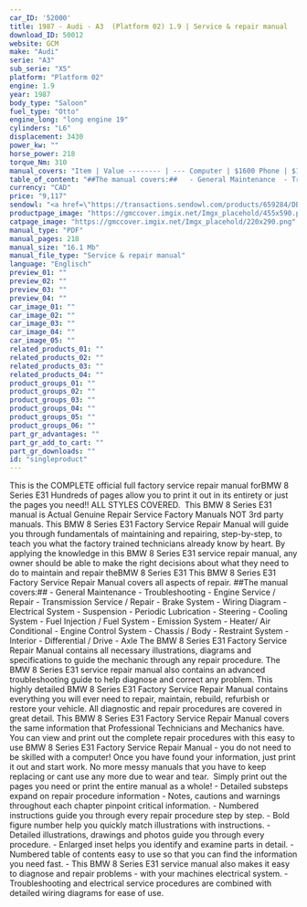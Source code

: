```yaml
---
car_ID: '52000'
title: 1987 - Audi - A3  (Platform 02) 1.9 | Service & repair manual
download_ID: 50012
website: GCM
make: "Audi"
serie: "A3"
sub_serie: "X5"
platform: "Platform 02"
engine: 1.9
year: 1987
body_type: "Saloon"
fuel_type: "Otto"
engine_long: "long engine 19"
cylinders: "L6"
displacement: 3430
power_kw: ""
horse_power: 218
torque_Nm: 310
manual_covers: "Item | Value -------- | --- Computer | $1600 Phone | $12 Pipe | $19"
table_of_content: "##The manual covers:##   - General Maintenance  - Troubleshooting  - Engine Service / Repair  - Transmission Service / Repair  - Brake System  - Wiring Diagram  - Electrical System  - Suspension  - Periodic Lubrication  - Steering  - Cooling System  - Fuel Injection / Fuel System  - Emission System  - Heater/ Air Conditional  - Engine Control System  - Chassis / Body  - Restraint System  - Interior  - Differential / Drive  - Axle"
currency: "CAD"
price: "9,117"
sendowl: "<a href=\"https://transactions.sendowl.com/products/659284/DB30BBE0/add_to_cart\" rel=\"nofollow\"><img src=\"https://transactions.sendowl.com/assets/external/add-to-cart.png\" /></a><script type=\"text/javascript\" src=\"https://transactions.sendowl.com/assets/sendowl.js\" ></script>"
productpage_image: "https://gmccover.imgix.net/Imgx_placehold/455x590.png"
catpage_image: "https://gmccover.imgix.net/Imgx_placehold/220x290.png"
manual_type: "PDF"
manual_pages: 218
manual_size: "16.1 Mb"
manual_file_type: "Service & repair manual"
language: "Englisch"
preview_01: ""
preview_02: ""
preview_03: ""
preview_04: ""
car_image_01: ""
car_image_02: ""
car_image_03: ""
car_image_04: ""
car_image_05: ""
related_products_01: ""
related_products_02: ""
related_products_03: ""
related_products_04: ""
product_groups_01: ""
product_groups_02: ""
product_groups_03: ""
product_groups_04: ""
product_groups_05: ""
product_groups_06: ""
part_gr_advantages: ""
part_gr_add_to_cart: ""
part_gr_downloads: ""
id: "singleproduct"
---
```


This is the COMPLETE official full factory service repair manual forBMW 8 Series E31 Hundreds of pages allow you to print it out in its entirety or just the pages you need!! ALL STYLES COVERED.&nbsp;  This BMW 8 Series E31 manual is Actual Genuine Repair Service Factory Manuals NOT 3rd party manuals.  This BMW 8 Series E31 Factory Service Repair Manual will guide you through fundamentals of maintaining and repairing, step-by-step, to teach you what the factory trained technicians already know by heart. By applying the knowledge in this BMW 8 Series E31 service repair manual, any owner should be able to make the right decisions about what they need to do to maintain and repair theBMW 8 Series E31  This BMW 8 Series E31 Factory Service Repair Manual covers all aspects of repair.  ##The manual covers:##   - General Maintenance  - Troubleshooting  - Engine Service / Repair  - Transmission Service / Repair  - Brake System  - Wiring Diagram  - Electrical System  - Suspension  - Periodic Lubrication  - Steering  - Cooling System  - Fuel Injection / Fuel System  - Emission System  - Heater/ Air Conditional  - Engine Control System  - Chassis / Body  - Restraint System  - Interior  - Differential / Drive  - Axle  The BMW 8 Series E31 Factory Service Repair Manual contains all necessary illustrations, diagrams and specifications to guide the mechanic through any repair procedure. The BMW 8 Series E31 service repair manual also contains an advanced troubleshooting guide to help diagnose and correct any problem.  This highly detailed BMW 8 Series E31 Factory Service Repair Manual contains everything you will ever need to repair, maintain, rebuild, refurbish or restore your vehicle. All diagnostic and repair procedures are covered in great detail. This BMW 8 Series E31 Factory Service Repair Manual covers the same information that Professional Technicians and Mechanics have.  You can view and print out the complete repair procedures with this easy to use BMW 8 Series E31 Factory Service Repair Manual - you do not need to be skilled with a computer! Once you have found your information, just print it out and start work. No more messy manuals that you have to keep replacing or cant use any more due to wear and tear.&nbsp;  Simply print out the pages you need or print the entire manual as a whole!   - Detailed substeps expand on repair procedure information  - Notes, cautions and warnings throughout each chapter pinpoint critical information.  - Numbered instructions guide you through every repair procedure step by step.  - Bold figure number help you quickly match illustrations with instructions.  - Detailed illustrations, drawings and photos guide you through every procedure.  - Enlarged inset helps you identify and examine parts in detail.  - Numbered table of contents easy to use so that you can find the information you need fast.  - This BMW 8 Series E31 service manual also makes it easy to diagnose and repair problems  - with your machines electrical system.   - Troubleshooting and electrical service procedures are combined with detailed wiring diagrams for ease of use.
